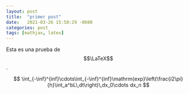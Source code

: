 ```yaml
---
layout: post
title:  "primer post"
date:   2021-03-26 15:58:29 -0600
categories: post
tags: [mathjax, latex]
---
```


Esta es una prueba de $$\LaTeX$$.

$$
\int_{-\inf}^{inf}\cdots\int_{-\inf}^{inf}\mathrm{exp}\left(\frac{i2\pi}{h}\int_a^bL\,dt\right)\,dx_0\cdots dx_n
$$
